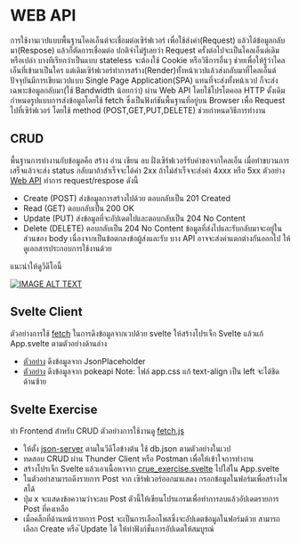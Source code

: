 # WEB API
การใช้งานเวปแบบพื้นฐานไคลเอ็นต์จะเชื่อมต่อเซิร์ฟเวอร์ เพื่อใช้ส่งค่า(Request) แล้วได้ข้อมูลกลับมา(Respose) แล้วก็ตัดการเชื่อมต่อ ปกติจำไม่รู้เลยว่า Request ครั้งต่อไปจะเป็นไคลเอ็นต์เดิมหรือเปล่า บางทีเรียกว่าเป็นแบบ stateless จะต้องใช้  Cookie หรือวิธีการอื่นๆ ช่วยเพื่อให้รู้ว่าไคลเอ็นที่เข้ามาเป็นใคร แต่เดิมเซิร์ฟเวอร์ทำการสร้าง(Render)ทั้งหน้าเวปแล้วส่งกลับมาที่ไคลเอ็นต์ ปัจจุบันมีการเขียนเวปแบบ Single Page Application(SPA) แทนที่จะส่งทั้งหน้าเวป ก็จะส่งเฉพาะข้อมูลกลับมา(ใช้ Bandwidth น้อยกว่า) ผ่าน Web API โดยใช้โปรโตคอล HTTP ดั้งเดิมกำหนดรูปแบบการส่งข้อมูลโดยใช้ 
fetch ซึ่งเป็นฟังก์ชันพื้นฐานที่อยู่บน Browser เพื่อ Request ไปที่เซิร์ฟเวอร์ โดยใช้ method (POST,GET,PUT,DELETE) ช่วยกำหนดวิธีการทำงาน

## CRUD
พื้นฐานการทำงานกับข้อมูลคือ สร้าง อ่าน เขียน ลบ ฝั่งเซิร์ฟเวอร์รับคำขอจากไคลเอ็น เมื่อทำขบวนการเสร็จแล้วจะส่ง status กลับมาถ้าสำเร็จจะได้ค่า 2xx ถ้าไม่สำเร็จจะส่งค่า 4xxx หรือ 5xx ตัวอย่าง 
[Web API](https://www.moesif.com/blog/technical/api-design/Which-HTTP-Status-Code-To-Use-For-Every-CRUD-App/) ทำการ request/respose ดังนี้
- Create (POST) ส่งข้อมูลการสร้างไปด้วย ตอบกลับเป็น 201 Created
- Read (GET) ตอบกลับเป็น 200 OK 
- Update (PUT)  ส่งข้อมูลที่จะอัปเดตไปและตอบกลับเป็น 204 No Content
- Delete (DELETE) ตอบกลับเป็น 204 No Content
ข้อมูลที่ส่งไปและรับกลับมาจะอยู่ในส่วนของ body
เนื่องจากเป็นข้อตกลงข้อผู้ส่งและรับ บาง API อาจจะส่งค่าแตกต่างกันออกไป ให้ดูเอกสารประกอบการใช้งานด้วย

แนะนำให้ดูวีดีโอนี้

[![IMAGE ALT TEXT](http://img.youtube.com/vi/c49Y5VKKW34/0.jpg)](https://www.youtube.com/watch?v=c49Y5VKKW34&list=PLWMbTFbTi55ODjx2GXM_PCEh5sMgEo8nq "Full Stack Dev: เข้าใจการทำงาน Web API")

## Svelte Client
ตัวอย่างการใช้ [fetch](https://developer.mozilla.org/en-US/docs/Web/API/fetch) 
ในการดึงข้อมูลจากเวปด้วย svelte ให้สร้างโปรเจ็ก Svelte แล้วแก้ App.svelte ตามตัวอย่างด้านล่าง
- [ตัวอย่าง](./load-users.svelte) ดึงข้อมูลจาก JsonPlaceholder  
- [ตัวอย่าง](./load-pokemon.svelte) ดึงข้อมูลจาก pokeapi
Note: ไฟล์ app.css แก้ text-align เป็น left จะได้ชิดด้านซ้าย

## Svelte Exercise
ทำ Frontend สำหรับ CRUD ตัวอย่างการใช้งานดู [fetch.js](./fetch.js)
- ให้ตั้ง [json-server](https://github.com/typicode/json-server) ตามในวีดีโอข้างต้น ใช้ db.json ตามตัวอย่างในเวป
- ทดสอบ CRUD ผ่าน Thunder Client หรือ Postman เพื่อให้เข้าใจการทำงาน  
- สร้างโปรเจ็ก Svelte แล้วเอาเนื้อหาจาก [crue_exercise.svelte](./crud_exercise.svelte) ไปใส่ใน App.svelte 
- ในตัวอย่าสามารถดึงรายการ Post จาก เซิร์ฟเวอร์ออกมาแสดง กรอกข้อมูลในฟอร์มเพื่อสร้างโพสได้ 
- ปุ่ม x จะแสดงข้อความว่าจะลบ Post ตัวนี้ให้เขียนโปรแกรมเพื่อทำการลบแล้วอัปเดตรายการ Post ที่คงเหลือ
- เมื่อคลิ้กที่ด้านหน้ารายการ Post จะเป็นการเลือกโพสซึ่งจะอัปเดตข้อมูลในฟอร์มด้วย สามารถเลือก Create หรือ ๊Update ได้ ให้ทำฟังก์ชั่นการอัปเดตให้สมบูรณ์
